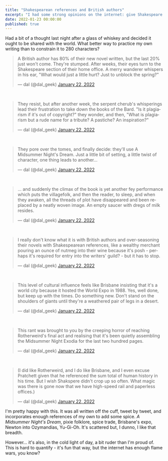 ```yaml
---
title: "Shakespearean references and British authors"
excerpt: "I had some strong opinions on the internet: give Shakespeare a rest, and leave him out of original content occasionally."
date: 2022-01-23 00:00:00
published: true
---
```


Had a bit of a thought last night after a glass of whiskey and decided it ought to be shared with the world. What better way to practice my own writing than to constrain it to 280 characters?

<blockquote class="twitter-tweet" data-conversation="none" data-dnt="true"><p lang="en" dir="ltr">A British author has 80% of their new novel written, but the last 20% just won&#39;t come. They&#39;re stumped. After weeks, their eyes turn to the Shakespeare section of their home office. A merry wanderer whispers in his ear, &quot;What would just a little hurt? Just to unblock the spring?&quot;</p>&mdash; dal (@dal_geek) <a href="https://twitter.com/dal_geek/status/1484833245560983555?ref_src=twsrc%5Etfw">January 22, 2022</a></blockquote> <script async src="https://platform.twitter.com/widgets.js" charset="utf-8"></script> 

<br />

<blockquote class="twitter-tweet" data-conversation="none" data-dnt="true"><p lang="en" dir="ltr">They resist, but after another week, the serpent cherub&#39;s whisperings lead their frustration to take down the books of the Bard. &quot;Is it plagiarism if it&#39;s out of copyright?&quot; they wonder, and then, &quot;What is plagiarism but a rude name for a tribute? A pastiche? An inspiration?&quot;</p>&mdash; dal (@dal_geek) <a href="https://twitter.com/dal_geek/status/1484833869207846916?ref_src=twsrc%5Etfw">January 22, 2022</a></blockquote> <script async src="https://platform.twitter.com/widgets.js" charset="utf-8"></script>

<br />

<blockquote class="twitter-tweet" data-conversation="none" data-dnt="true"><p lang="en" dir="ltr">They pore over the tomes, and finally decide: they&#39;ll use A Midsummer Night&#39;s Dream. Just a little bit of setting, a little twist of character, one thing leads to another...</p>&mdash; dal (@dal_geek) <a href="https://twitter.com/dal_geek/status/1484834390400442373?ref_src=twsrc%5Etfw">January 22, 2022</a></blockquote> <script async src="https://platform.twitter.com/widgets.js" charset="utf-8"></script>

<br />

<blockquote class="twitter-tweet" data-conversation="none" data-dnt="true"><p lang="en" dir="ltr">... and suddenly the climax of the book is yet another fey performance which puts the villagefolk, and then the reader, to sleep, and when they awaken, all the threads of plot have disappeared and been replaced by a neatly woven image. An empty saucer with dregs of milk resides.</p>&mdash; dal (@dal_geek) <a href="https://twitter.com/dal_geek/status/1484834852545634306?ref_src=twsrc%5Etfw">January 22, 2022</a></blockquote> <script async src="https://platform.twitter.com/widgets.js" charset="utf-8"></script>

<br />

<blockquote class="twitter-tweet" data-conversation="none" data-dnt="true"><p lang="en" dir="ltr">I really don&#39;t know what it is with British authors and over-seasoning their novels with Shakespearean references, like a wealthy merchant pouring an ounce of nutmeg into their wine because it&#39;s posh - perhaps it&#39;s required for entry into the writers&#39; guild? - but it has to stop.</p>&mdash; dal (@dal_geek) <a href="https://twitter.com/dal_geek/status/1484835676898361344?ref_src=twsrc%5Etfw">January 22, 2022</a></blockquote> <script async src="https://platform.twitter.com/widgets.js" charset="utf-8"></script>

<br />

<blockquote class="twitter-tweet" data-conversation="none" data-dnt="true"><p lang="en" dir="ltr">This level of cultural influence feels like Brisbane insisting that it&#39;s a world city because it hosted the World Expo in 1988. Yes, well done, but keep up with the times. Do something new. Don&#39;t stand on the shoulders of giants until they&#39;re a weathered pair of legs in a desert.</p>&mdash; dal (@dal_geek) <a href="https://twitter.com/dal_geek/status/1484836821188378627?ref_src=twsrc%5Etfw">January 22, 2022</a></blockquote> <script async src="https://platform.twitter.com/widgets.js" charset="utf-8"></script>

<br />

<blockquote class="twitter-tweet" data-conversation="none" data-dnt="true"><p lang="en" dir="ltr">This rant was brought to you by the creeping horror of reaching Rotherweird&#39;s final act and realising that it&#39;s been quietly assembling the Midsummer Night Exodia for the last two hundred pages.</p>&mdash; dal (@dal_geek) <a href="https://twitter.com/dal_geek/status/1484837412723650569?ref_src=twsrc%5Etfw">January 22, 2022</a></blockquote> <script async src="https://platform.twitter.com/widgets.js" charset="utf-8"></script>

<br />

<blockquote class="twitter-tweet" data-conversation="none" data-dnt="true"><p lang="en" dir="ltr">(I did like Rotherweird, and I do like Brisbane, and I even excuse Pratchett given that he referenced the sum total of human history in his time. But I wish Shakspere didn&#39;t crop up so often. What magic was there is gone now that we have high-speed rail and paperless offices.)</p>&mdash; dal (@dal_geek) <a href="https://twitter.com/dal_geek/status/1484838440294547466?ref_src=twsrc%5Etfw">January 22, 2022</a></blockquote> <script async src="https://platform.twitter.com/widgets.js" charset="utf-8"></script>

I'm pretty happy with this. It was all written off the cuff, tweet by tweet, and incorporates enough references of my own to add some spice. _A Midsummer Night's Dream_, pixie folklore, spice trade, Brisbane's expo, Newton into Ozymandias, Yu-Gi-Oh. It's scattered but, I dunno, I like that breadth.

However... it's also, in the cold light of day, a bit ruder than I'm proud of. This is hard to quantify - it's fun that way, but the internet has enough flame wars, you know?
